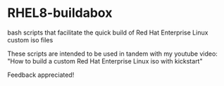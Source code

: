 # RHEL8-buildabox
bash scripts that facilitate the quick build of Red Hat Enterprise Linux custom iso files

These scripts are intended to be used in tandem with my youtube video: "How to build a custom Red Hat Enterprise Linux iso with kickstart"

Feedback appreciated!

